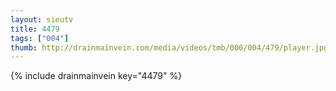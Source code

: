 ```yaml
--- 
layout: sieutv
title: 4479
tags: ["004"]
thumb: http://drainmainvein.com/media/videos/tmb/000/004/479/player.jpg
---
```

{% include drainmainvein key="4479" %} 
